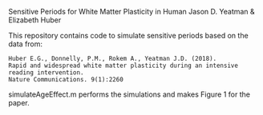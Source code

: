 Sensitive Periods for White Matter Plasticity in Human
Jason D. Yeatman & Elizabeth Huber

This repository contains code to simulate sensitive periods based on the data from:

    Huber E.G., Donnelly, P.M., Rokem A., Yeatman J.D. (2018).
    Rapid and widespread white matter plasticity during an intensive reading intervention. 
    Nature Communications. 9(1):2260

simulateAgeEffect.m performs the simulations and makes Figure 1 for the paper. 

